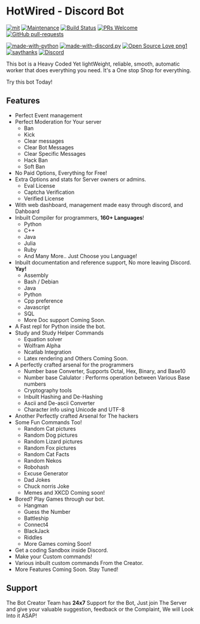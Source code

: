 
HotWired - Discord Bot
=======================

[![mit](https://img.shields.io/badge/Licensed%20under-MIT-red.svg?style=flat-square)](./LICENSE)
[![Maintenance](https://img.shields.io/badge/Maintained%3F-yes-green.svg)](https://github.com/The-Codin-Hole/HotWired-Bot)
[![Build Status](https://travis-ci.com/The-Codin-Hole/HotWired-Bot.svg?branch=master)](https://travis-ci.com/The-Codin-Hole/HotWired-Bot)
[![PRs Welcome](https://img.shields.io/badge/PRs-welcome-brightgreen.svg?style=flat-square)](http://makeapullrequest.com)
[![GitHub pull-requests](https://img.shields.io/github/issues-pr/The-Codin-Hole/HotWired-Bot)](https://github.com/The-Codin-Hole/HotWired-Bot/pull/)

[![made-with-python](https://img.shields.io/badge/Made%20with-Python%203.8-ffe900.svg?longCache=true&style=flat-square&colorB=00a1ff&logo=python&logoColor=88889e)](https://www.python.org/)
[![made-with-discord.py](https://img.shields.io/badge/Using-discord.py-ffde57.svg?longCache=true&style=flat-square&colorB=4584b6&logo=discord&logoColor=7289DA)](https://github.com/Rapptz/discord.py)
[![Open Source Love png1](https://badges.frapsoft.com/os/v1/open-source.png?v=103)](https://github.com/The-Codin-Hole/HotWired-Bot)
[![saythanks](https://img.shields.io/badge/say-thanks-ff69b4.svg)](https://saythanks.io/to/warriordefenderz%40gmail.com)
[![Discord](https://img.shields.io/static/v1?label=The%20Codin'%20Hole&logo=discord&message=%3E200%20members&color=%237289DA&logoColor=white)](https://discord.gg/vP26dCy)

This bot is a Heavy Coded Yet lightWeight, reliable, smooth, automatic worker
that does everything you need. It's a One stop Shop for everything.

Try this bot Today!

Features
-------

* Perfect Event management
* Perfect Moderation for Your server
    * Ban
    * Kick
    * Clear messages
    * Clear Bot Messages
    * Clear Specific Messages
    * Hack Ban
    * Soft Ban
* No Paid Options, Everything for Free!
* Extra Options and stats for Server owners or admins.
    * Eval License
    * Captcha Verification
    * Verified License
* With web dashboard, management made easy through discord, and Dahboard
* Inbuilt Compiler for programmers, **160+ Languages**!
    * Python
    * C++
    * Java
    * Julia
    * Ruby
    * And Many More.. Just Choose you Language!
* Inbuilt documentation and reference support, No more leaving Discord. **Yay!**
    * Assembly
    * Bash / Debian
    * Java
    * Python
    * Cpp preference
    * Javascript
    * SQL
    * More Doc support Coming Soon.
* A Fast repl for Python inside the bot.
* Study and Study Helper Commands
    * Equation solver
    * Wolfram Alpha
    * Ncatlab Integration
    * Latex rendering and Others Coming Soon.
* A perfectly crafted arsenal for the programmers
    * Number base Converter, Supports Octal, Hex, Binary, and Base10
    * Number base Calulator : Performs operation between Various Base numbers
    * Cryptography tools
    * Inbuilt Hashing and De-Hashing
    * Ascii and De-ascii Converter
    * Character info using Unicode and UTF-8
* Another Perfectly crafted Arsenal for The hackers
* Some Fun Commands Too!
    * Random Cat pictures
    * Random Dog pictures
    * Random Lizard pictures
    * Random Fox pictures
    * Random Cat Facts
    * Random Nekos
    * Robohash
    * Excuse Generator
    * Dad Jokes
    * Chuck norris Joke
    * Memes and XKCD Coming soon!
* Bored? Play Games through our bot.
    * Hangman
    * Guess the Number
    * Battleship
    * Connect4
    * BlackJack
    * Riddles
    * More Games coming Soon!
* Get a coding Sandbox inside Discord.
* Make your Custom commands!
* Various inbuilt custom commands From the Creator.
* More Features Coming Soon. Stay Tuned!

Support
-------

The Bot Creator Team has **24x7** Support for the Bot,
Just join The Server and give your valuable suggestion,
feedback or the Complaint, We will Look Into it ASAP!

